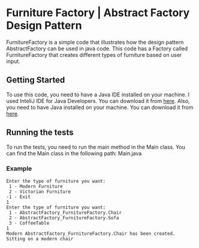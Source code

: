 # Furniture Factory | Abstract Factory Design Pattern

FurnitureFactory is a simple code that illustrates how the design pattern AbstractFactory can be used in java code. This code has a Factory called FurnitureFactory that creates different types of furniture based on user input.

## Getting Started

To use this code, you need to have a Java IDE installed on your machine. I used InteliJ IDE for Java Developers. You can download it from [here](https://www.jetbrains.com/idea/download/#section=windows).
Also, you need to have Java installed on your machine. You can download it from [here](https://www.java.com/en/download/).

## Running the tests

To run the tests, you need to run the main method in the Main class. You can find the Main class in the following path: Main.java

### Example

```
Enter the type of furniture you want:
 1 - Modern Furniture 
 2 - Victorian Furniture 
-1 - Exit
1
Enter the type of furniture you want:
 1 - AbstractFactory_FurnitureFactory.Chair 
 2 - AbstractFactory_FurnitureFactory.Sofa 
 3 - CoffeeTable
1
Modern AbstractFactory_FurnitureFactory.Chair has been created.
Sitting on a modern chair
```
